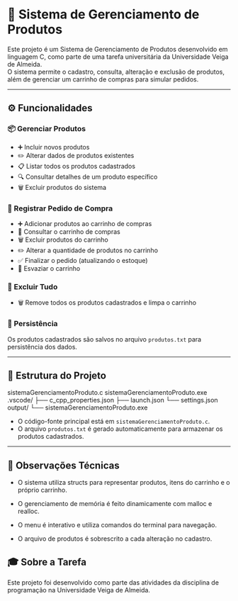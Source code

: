 # 🛒 Sistema de Gerenciamento de Produtos

Este projeto é um Sistema de Gerenciamento de Produtos desenvolvido em linguagem C, como parte de uma tarefa universitária da Universidade Veiga de Almeida.  
O sistema permite o cadastro, consulta, alteração e exclusão de produtos, além de gerenciar um carrinho de compras para simular pedidos.

---

## ⚙️ Funcionalidades

### 📦 Gerenciar Produtos
- ➕ Incluir novos produtos  
- ✏️ Alterar dados de produtos existentes  
- 📋 Listar todos os produtos cadastrados  
- 🔍 Consultar detalhes de um produto específico  
- 🗑️ Excluir produtos do sistema  

### 🛒 Registrar Pedido de Compra
- ➕ Adicionar produtos ao carrinho de compras  
- 📄 Consultar o carrinho de compras  
- 🗑️ Excluir produtos do carrinho  
- ✏️ Alterar a quantidade de produtos no carrinho  
- ✅ Finalizar o pedido (atualizando o estoque)  
- 🧹 Esvaziar o carrinho  

### 🧹 Excluir Tudo
- 🗑️ Remove todos os produtos cadastrados e limpa o carrinho  

### 💾 Persistência
Os produtos cadastrados são salvos no arquivo `produtos.txt` para persistência dos dados.

---

## 📁 Estrutura do Projeto
  sistemaGerenciamentoProduto.c
  sistemaGerenciamentoProduto.exe
  .vscode/
  ├── c_cpp_properties.json
  ├── launch.json
  └── settings.json
  output/
  └── sistemaGerenciamentoProduto.exe

  - O código-fonte principal está em `sistemaGerenciamentoProduto.c`.  
  - O arquivo `produtos.txt` é gerado automaticamente para armazenar os produtos cadastrados.

---

## 📝 Observações Técnicas
- O sistema utiliza structs para representar produtos, itens do carrinho e o próprio carrinho.

- O gerenciamento de memória é feito dinamicamente com malloc e realloc.

- O menu é interativo e utiliza comandos do terminal para navegação.

- O arquivo de produtos é sobrescrito a cada alteração no cadastro.

## 🎓 Sobre a Tarefa
Este projeto foi desenvolvido como parte das atividades da disciplina de programação na Universidade Veiga de Almeida.

